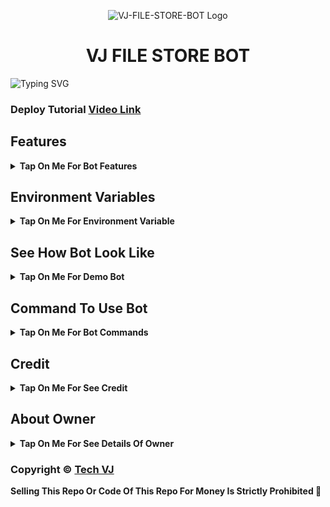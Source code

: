 <p align="center">
  <img src="https://graph.org/file/d57d6f83abb6b8d0efb02.jpg" alt="VJ-FILE-STORE-BOT Logo">
</p>
<h1 align="center">
  VJ FILE STORE BOT
</h1>

![Typing SVG](https://readme-typing-svg.herokuapp.com/?lines=Welcome+To+VJ-FILE-STORE-BOT;A+Highly+Advance+File+Store+Bot;Made+By+Yt-@Tech_VJ!;With+Clone+Feature+Stream/Download+Link;Custom+Url+Shortner+Auto+Delete+Feature;A+Bot+With+Fully+Advanced+Feature!;Thank+You!)
</p>

### Deploy Tutorial [Video Link](https://youtu.be/VxAn9VcYtQg)

## Features

<b><details><summary>Tap On Me For Bot Features</summary>
 
- [x] Permanent Link By Using Website [ Premium Feature] 
- [x] Clone Feature Added [ Premium Feature] 
- [x] Token Verification Feature 
- [x] Stram Feature Added With Many Player Support
- [x] Custom Url Shortner Support Any User Can Add His Own Shortner
- [x] Batch Support Added, Any User Can Use Batch By Making Bot Admin In His File Store Channel
- [x] Auto Delete Feature Added
- [x] Custom Start Message With Picture And Buttons
</b>
</details>

## Environment Variables

<b><details><summary>Tap On Me For Environment Variable</summary>

- `API_ID` : Get From [my.telegram.org](29055333)
- `API_HASH` : Get From [my.telegram.org](a6d154242eaef80a163bf5d0a7763882)
- `BOT_TOKEN` : Get From [BotFather](7795414140:AAHPYxU-Yc7AJ3KcR-zWZmqFOYd4C_mNItQ)
- `BOT_USERNAME` : Your Bot Username Without @(Cartoonworldtelugu_india09_bot) 
- `DB_URI` : Mongodb Database Url For Main Bot [Tutorial Watch Here](mongodb+srv://anjireddyb98:3qiaVJINXarqFNKp@cluster0.kohnpcd.mongodb.net/?retryWrites=true&w=majority&appName=Cluster0)
- `CLONE_DB_URI` : Mongodb Database Url For Clone Bot [Tutorial Watch Here](https://youtu.be/DAHRmFdw99o)
- `ADMINS` : It mean Admin/Owner Id For Broadcasting Message.
- `LOG_CHANNEL` : Log channel id start with -100xxxxxx
- `URL` : Your Server App Link With https:// and in last make sure one / is given.
- `AUTO_DELETE` : Time In Minutes
- `AUTO_DELETE_TIME` : Time In Seconds
- `PYTHON_VERSION` : This Variable Is Only For Render, Value IS `3.10.8`
- `PORT` : This Variable Is Only For Render, Value IS `8080`
</b>
</details>

## See How Bot Look Like

<b><details><summary>Tap On Me For Demo Bot</summary></b>

<img src="https://graph.org/file/bb9c59043c52072e8dc93.jpg" alt="Bot Demo">
<img src="https://graph.org/file/295e41dfab93acf42a111.jpg" alt="Bot Demo">
<img src="https://graph.org/file/ccc1b6ab4967a7d155ab8.jpg" alt="Bot Demo">
<img src="https://graph.org/file/75db5257c39436b734b49.jpg" alt="Bot Demo">
<img src="https://graph.org/file/1ce62a17012ed5723aaca.jpg" alt="Bot Demo">
</details>

## Command To Use Bot

<b><details><summary>Tap On Me For Bot Commands</summary>

🖍️ Main Bot Commands :-

- `/start` : By This Command You Can Check Bot Is Alive Or Not
- `/link` : By This Command You Can Generate A Shareable Link Of File By Replying This Command To That File
- `/batch` : By This Command You Can Generate Multiple File Shareable Link At A Time [Use Like This /batch (first post link) (last post link)]
- `/base_site` : By This Command You Can Set Your Url Shortner Domain [Use Like This /base_site domain.com]
- `/api` : By This Command You Can Set Your Url Shortner Api [Use Like This /api (your api key)]
- `/deletecloned` : By This Command You Can Delete Your Cloned Bot [Use Like This /deletecloned (your bot token)]
- `/broadcast` : By Using This Command You Can Broadcast A Message To Your Bot User, Reply This Command To Broadcast Message [Owner Only Command]

🖍️ Clone Bot Commands :- 

- `/start` : By This Command You Can Check Bot Is Alive Or Not
- `/link` : By This Command You Can Generate A Shareable Link Of File By Replying This Command To That File
- `/base_site` : By This Command You Can Set Your Url Shortner Domain [Use Like This /base_site domain.com]
- `/api` : By This Command You Can Set Your Url Shortner Api [Use Like This /api (your api key)]
- `/broadcast` : By Using This Command You Can Broadcast A Message To Your Bot User, Reply This Command To Broadcast Message [Clone Bot Owner Only Command]

</b>
</details>

## Credit

<b><details><summary>Tap On Me For See Credit</summary>

💝 Credit Goes To [Tech VJ](https://telegram.me/Kingvj01)

🖍️ This Code Is Fully Written Or Coded And Public By [Tech VJ](https://telegram.me/Kingvj01) So Don't Forgot To Give Credit

💖 And Thank You So Much To All Who Help In This Journey 💕

Copyright ©️ [Tech VJ](https://telegram.me/Kingvj01)

</b>
</details>

## About Owner 

<b><details><summary>Tap On Me For See Details Of Owner</summary>

- YouTube Channel : [Tech VJ](https://youtube.com/@Tech_VJ)
- Telegram Channel : [VJ Botz](https://telegram.me/VJ_Botz)
- Contact Link : [King VJ](https://telegram.me/Kingvj01)
- Instagram Id Link : [Tech VJ](https://instagram.com/tech.vj)

</b>
</details>


### Copyright ©️ [Tech VJ](https://telegram.me/Kingvj01)

<b>Selling This Repo Or Code Of This Repo For Money Is Strictly Prohibited 🚫</b>

